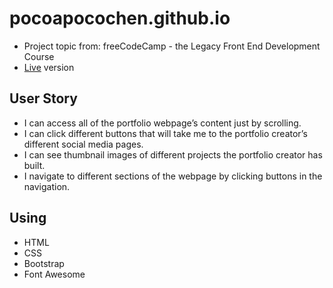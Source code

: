 # pocoapocochen.github.io
* Project topic from: freeCodeCamp - the Legacy Front End Development Course
* [Live](https://pocoapocochen.github.io/) version

## User Story
* I can access all of the portfolio webpage’s content just by scrolling.
* I can click different buttons that will take me to the portfolio creator’s different social media pages.
* I can see thumbnail images of different projects the portfolio creator has built.
* I navigate to different sections of the webpage by clicking buttons in the navigation.

## Using
* HTML
* CSS
* Bootstrap
* Font Awesome
